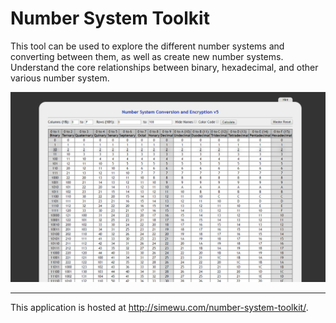 # Number System Toolkit
This tool can be used to explore the different number systems and converting between them, as well as create new number systems. Understand the core relationships between binary, hexadecimal, and other various number system.

![](/screenshot.png)

___
This application is hosted at http://simewu.com/number-system-toolkit/.
